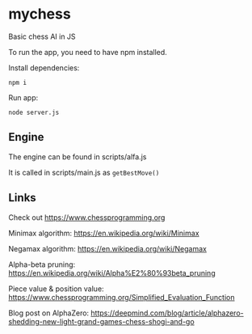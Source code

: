 # mychess

Basic chess AI in JS

To run the app, you need to have npm installed.

Install dependencies:

`npm i`

Run app:

`node server.js`

## Engine

The engine can be found in scripts/alfa.js

It is called in scripts/main.js as `getBestMove()`

## Links

Check out https://www.chessprogramming.org

Minimax algorithm: https://en.wikipedia.org/wiki/Minimax

Negamax algorithm: https://en.wikipedia.org/wiki/Negamax

Alpha-beta pruning: https://en.wikipedia.org/wiki/Alpha%E2%80%93beta_pruning

Piece value & position value: https://www.chessprogramming.org/Simplified_Evaluation_Function

Blog post on AlphaZero: https://deepmind.com/blog/article/alphazero-shedding-new-light-grand-games-chess-shogi-and-go

